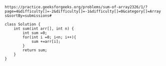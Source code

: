``https://practice.geeksforgeeks.org/problems/sum-of-array2326/1/?page=4&difficulty[]=-2&difficulty[]=-1&difficulty[]=0&category[]=Arrays&sortBy=submissions#``


```
class Solution {
    int sum(int arr[], int n) {
        int sum =0;
        for(int i =0; i<n; i++){
            sum +=arr[i];
        }
        return sum;
    }
}


```